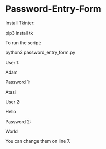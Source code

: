 # Password-Entry-Form

Install Tkinter:

pip3 install tk

To run the script:

python3 password_entry_form.py

User 1:

Adam

Password 1:

Atasi

User 2:

Hello

Password 2:

World

You can change them on line 7.
